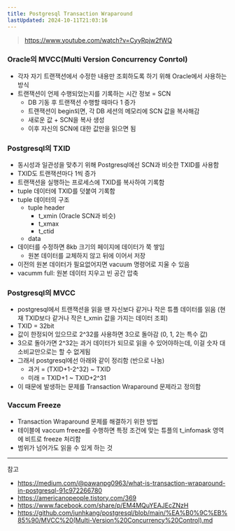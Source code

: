 ```yaml
---
title: Postgresql Transaction Wraparound
lastUpdated: 2024-10-11T21:03:16
---
```

> https://www.youtube.com/watch?v=CyyRpjw2fWQ

### Oracle의 MVCC(Multi Version Concurrency Conrtol)

- 각자 자기 트랜잭션에서 수정한 내용만 조회하도록 하기 위해 Oracle에서 사용하는 방식
- 트랜잭션이 언제 수행되었는지를 기록하는 시간 정보 = SCN
  - DB 기동 후 트랜잭션 수행할 때마다 1 증가
  - 트랜잭션이 begin되면, 각 DB 세션의 메모리에 SCN 값을 복사해감
  - 새로운 값 + SCN을 복사 생성
  - 이후 자신의 SCN에 대한 값만을 읽으면 됨

### Postgresql의 TXID

- 동시성과 일관성을 맞추기 위해 Postgresql에선 SCN과 비슷한 TXID를 사용함
- TXID도 트랜잭션마다 1씩 증가
- 트랜잭션을 실행하는 프로세스에 TXID를 복사하여 기록함
- tuple 데이터에 TXID를 덧붙여 기록함
- tuple 데이터의 구조
  - tuple header
    - t_xmin (Oracle SCN과 비슷)
    - t_xmax
    - t_ctid
  - data
- 데이터를 수정하면 8kb 크기의 페이지에 데이터가 쭉 쌓임
  - 원본 데이터를 교체하지 않고 뒤에 이어서 저장
- 이전의 원본 데이터가 필요없어지면 vacuum 명령어로 지울 수 있음
- vacumm full: 원본 데이터 지우고 빈 공간 압축

### Postgresql의 MVCC

- postgresql에서 트랜잭션을 읽을 땐 자신보다 같거나 작은 튜플 데이터를 읽음 (현재 TXID보다 같거나 작은 t_xmin 값을 가지는 데이터 조회)
- TXID = 32bit
- 값이 한정되어 있으므로 2^32를 사용하면 3으로 돌아감 (0, 1, 2는 특수 값)
- 3으로 돌아가면 2^32는 과거 데이터가 되므로 읽을 수 있어야하는데, 이걸 숫자 대소비교만으로는 할 수 없게됨
- 그래서 postgresql에선 아래와 같이 정리함 (반으로 나눔)
  - 과거 = (TXID+1-2^32) ~ TXID
  - 미래 = TXID+1 ~ TXID+2^31
- 이 때문에 발생하는 문제를 Transaction Wraparound 문제라고 정의함

### Vaccum Freeze

- Transaction Wraparound 문제를 해결하기 위한 방법
- 테이블에 vaccum freeze를 수행하면 특정 조건에 맞는 튜플의 t_infomask 영역에 비트로 freeze 처리함
- 범위가 넘어가도 읽을 수 있게 하는 것

---
참고
- https://medium.com/@pawanpg0963/what-is-transaction-wraparound-in-postgresql-91c972266780
- https://americanopeople.tistory.com/369
- https://www.facebook.com/share/p/EM4MQuYEAJEcZNzH
- https://github.com/junhkang/postgresql/blob/main/%EA%B0%9C%EB%85%90/MVCC%20(Multi-Version%20Concurrency%20Control).md

